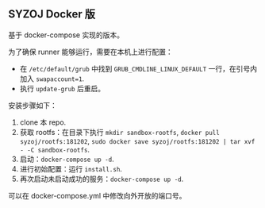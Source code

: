 SYZOJ Docker 版
---
基于 docker-compose 实现的版本。

为了确保 runner 能够运行，需要在本机上进行配置：
* 在 `/etc/default/grub` 中找到 `GRUB_CMDLINE_LINUX_DEFAULT` 一行，在引号内加入 `swapaccount=1`.
* 执行 `update-grub` 后重启。

安装步骤如下：
1. clone 本 repo.
2. 获取 rootfs：在目录下执行 `mkdir sandbox-rootfs`, `docker pull syzoj/rootfs:181202`, `sudo docker save syzoj/rootfs:181202 | tar xvf - -C sandbox-rootfs`.
3. 启动：`docker-compose up -d`.
4. 进行初始配置：运行 `install.sh`.
5. 再次启动未启动成功的服务：`docker-compose up -d`.

可以在 docker-compose.yml 中修改向外开放的端口号。 
